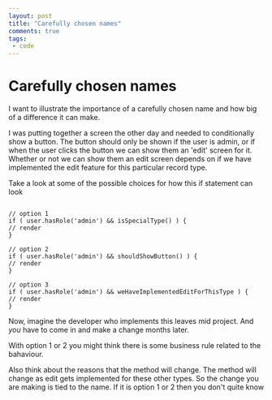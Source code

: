 ```yaml
---
layout: post
title: "Carefully chosen names"
comments: true
tags:
 - code
---
```


# Carefully chosen names

I want to illustrate the importance of a carefully chosen name and how big of a difference it can make.

I was putting together a screen the other day and needed to conditionally show a button. The button should only be shown if the user is admin, or if when the user clicks the button we can show them an 'edit' screen for it. Whether or not we can show them an edit screen depends on if we have implemented the edit feature for this particular record type.

Take a look at some of the possible choices for how this if statement can look

```

// option 1
if ( user.hasRole('admin') && isSpecialType() ) {
// render
}

// option 2
if ( user.hasRole('admin') && shouldShowButton() ) {
// render
}

// option 3
if ( user.hasRole('admin') && weHaveImplementedEditForThisType ) {
// render
}

```

Now, imagine the developer who implements this leaves mid project. And *you* have to come
in and make a change months later.

With option 1 or 2 you might think there is some business rule related to the bahaviour.

Also think about the reasons that the method will change. The method will change as edit gets implemented for these other types. So the change you are making is tied to the name. If it is option 1 or 2 then you don't quite know
